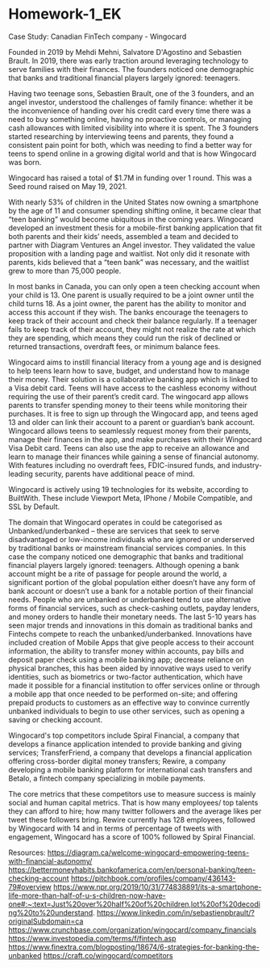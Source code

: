 # Homework-1_EK

Case Study: Canadian FinTech company - Wingocard

Founded in 2019 by Mehdi Mehni, Salvatore D'Agostino and Sebastien Brault. In 2019, there was early traction around leveraging technology to serve families with their finances. The founders noticed one demographic that banks and traditional financial players largely ignored: teenagers.

Having two teenage sons, Sebastien Brault, one of the 3 founders, and an angel investor, understood the challenges of family finance: whether it be the inconvenience of handing over his credit card every time there was a need to buy something online, having no proactive controls, or managing cash allowances with limited visibility into where it is spent. The 3 founders started researching by interviewing teens and parents, they found a consistent pain point for both, which was needing to find a better way for teens to spend online in a growing digital world and that is how Wingocard was born.

Wingocard has raised a total of $1.7M in funding over 1 round. This was a Seed round raised on May 19, 2021.

With nearly 53% of children in the United States now owning a smartphone by the age of 11 and consumer spending shifting online, it became clear that “teen banking” would become ubiquitous in the coming years. Wingocard developed an investment thesis for a mobile-first banking application that fit both parents and their kids’ needs, assembled a team and decided to partner with Diagram Ventures an Angel investor.  They validated the value proposition with a landing page and waitlist. Not only did it resonate with parents, kids believed that a “teen bank” was necessary, and the waitlist grew to more than 75,000 people. 

In most banks in Canada, you can only open a teen checking account when your child is 13. One parent is usually required to be a joint owner until the child turns 18. As a joint owner, the parent has the ability to monitor and access this account if they wish. The banks encourage the teenagers to keep track of their account and check their balance regularly. If a teenager fails to keep track of their account, they might not realize the rate at which they are spending, which means they could run the risk of declined or returned transactions, overdraft fees, or minimum balance fees.

Wingocard aims to instill financial literacy from a young age and is designed to help teens learn how to save, budget, and understand how to manage their money. Their solution is a collaborative banking app which is linked to a Visa debit card. Teens will have access to the cashless economy without requiring the use of their parent’s credit card. The wingocard app allows parents to transfer spending money to their teens while monitoring their purchases. It is free to sign up through the Wingocard app, and teens aged 13 and older can link their account to a parent or guardian’s bank account. Wingocard allows teens to seamlessly request money from their parents, manage their finances in the app, and make purchases with their Wingocard Visa Debit card. Teens can also use the app to receive an allowance and learn to manage their finances while gaining a sense of financial autonomy. With features including no overdraft fees, FDIC-insured funds, and industry-leading security, parents have additional peace of mind.

Wingocard is actively using 19 technologies for its website, according to BuiltWith. These include Viewport Meta, IPhone / Mobile Compatible, and SSL by Default.

The domain that Wingocard operates in could be categorised as Unbanked/underbanked – these are services that seek to serve disadvantaged or low-income individuals who are ignored or underserved by traditional banks or mainstream financial services companies. In this case the company noticed one demographic that banks and traditional financial players largely ignored: teenagers.
Although opening a bank account might be a rite of passage for people around the world, a significant portion of the global population either doesn’t have any form of bank account or doesn’t use a bank for a notable portion of their financial needs. People who are unbanked or underbanked tend to use alternative forms of financial services, such as check-cashing outlets, payday lenders, and money orders to handle their monetary needs. The last 5-10 years has seen major trends and innovations in this domain as traditional banks and Fintechs compete to reach the unbanked/underbanked. Innovations have included creation of Mobile Apps that give people access to their account information, the ability to transfer money within accounts, pay bills and deposit paper check using a mobile banking app;  decrease reliance on physical branches, this has been aided by innovative ways used to verify identities, such as biometrics or two-factor authentication, which have made it possible for a financial institution to offer services online or through a mobile app that once needed to be performed on-site; and offering prepaid products to customers as an effective way to convince currently unbanked individuals to begin to use other services, such as opening a saving or checking account.

Wingocard's top competitors include Spiral Financial, a company that develops a finance application intended to provide banking and giving services; TransferFriend, a company that develops a financial application offering cross-border digital money transfers; Rewire, a company developing a mobile banking platform for international cash transfers and Betalo, a fintech company specializing in mobile payments.

The core metrics that these competitors use to measure success is mainly social and human capital metrics. That is how many employees/ top talents they can afford to hire; how many twitter followers and the average likes per tweet these followers bring. Rewire currently has 128 employees, followed by Wingocard with 14 and in terms of percentage of tweets with engagement, Wingocard has a score of 100% followed by Spiral Financial. 


Resources:
https://diagram.ca/welcome-wingocard-empowering-teens-with-financial-autonomy/
https://bettermoneyhabits.bankofamerica.com/en/personal-banking/teen-checking-account
https://pitchbook.com/profiles/company/436143-79#overview
https://www.npr.org/2019/10/31/774838891/its-a-smartphone-life-more-than-half-of-u-s-children-now-have-one#:~:text=Just%20over%20half%20of%20children,lot%20of%20decoding%20to%20understand.
https://www.linkedin.com/in/sebastienpbrault/?originalSubdomain=ca
https://www.crunchbase.com/organization/wingocard/company_financials
https://www.investopedia.com/terms/f/fintech.asp
https://www.finextra.com/blogposting/18674/6-strategies-for-banking-the-unbanked
https://craft.co/wingocard/competitors

